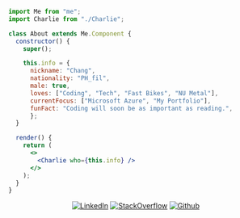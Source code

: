 ```jsx
import Me from "me";
import Charlie from "./Charlie";

class About extends Me.Component {
  constructor() {
    super();

    this.info = {
      nickname: "Chang",
      nationality: "PH_fil",
      male: true,
      loves: ["Coding", "Tech", "Fast Bikes", "NU Metal"],
      currentFocus: ["Microsoft Azure", "My Portfolio"],
      funFact: "Coding will soon be as important as reading.",
      };
  }

  render() {
    return (
      <>
        <Charlie who={this.info} />
      </>
    );
  }
}

```

<p align="center">
<a 
href="https://www.linkedin.com/in/charlie-g-pandacan" target="_blank"><img alt="LinkedIn" 
src="https://img.shields.io/badge/linkedin-%2312100E.svg?&style=for-the-badge&logo=linkedin&logoColor=blue" /></a>
<a 
href="https://stackoverflow.com/users/2612959/charlie" target="_blank"><img alt="StackOverflow" 
src="https://stackoverflow-badge.vercel.app/?userID=2612959" /></a> 
<a 
href="https://github.com/gitChang" target="_blank"><img alt="Github" 
src="https://img.shields.io/badge/GitHub-%2312100E.svg?&style=for-the-badge&logo=Github&logoColor=white" /></a>
</p>

